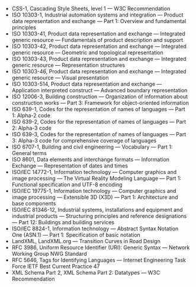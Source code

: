  * CSS-1, Cascading Style Sheets, level 1 — W3C Recommendation
 * ISO 10303-1, Industrial automation systems and integration — Product data representation and exchange — Part 1: Overview and fundamental principles
 * ISO 10303-41, Product data representation and exchange — Integrated generic resource — Fundamentals of product description and support
 * ISO 10303-42, Product data representation and exchange — Integrated generic resource — Geometric and topological representation
 * ISO 10303-43, Product data representation and exchange — Integrated generic resource — Representation structures
 * ISO 10303-46, Product data representation and exchange — Integrated generic resource — Visual presentation
 * ISO 10303-514, Product data representation and exchange — Application interpreted construct — Advanced boundary representation
 * ISO 12006-3, Building construction — Organization of information about construction works — Part 3: Framework for object-oriented information
 * ISO 639-1, Codes for the representation of names of languages — Part 1: Alpha-2 code
 * ISO 639-2, Codes for the representation of names of languages — Part 2: Alpha-3 code
 * ISO 639-3, Codes for the representation of names of languages — Part 3: Alpha-3 code for comprehensive coverage of languages
 * ISO 6707-1, Building and civil engineering — Vocabulary — Part 1: General terms
 * ISO 8601, Data elements and interchange formats — Information Exchange — Representation of dates and times
 * ISO/IEC 14772-1, Information technology — Computer graphics and image processing — The Virtual Reality Modeling Language — Part 1: Functional specification and UTF-8 encoding
 * ISO/IEC 19775-1, Information technology — Computer graphics and image processing — Extensible 3D (X3D) — Part 1: Architecture and base components
 * ISO/IEC 81346-12, Industrial systems, installations and equipment and industrial products — Structuring principles and reference designations — Part 12: Buildings and building services
 * ISO/IEC 8824-1, Information technology — Abstract Syntax Notation One (ASN.1) — Part 1: Specification of basic notation
 * LandXML, LandXML.org — Transition Curves in Road Design
 * RFC 3986, Uniform Resource Identifier (URI): Generic Syntax — Network Working Group NWG Standard
 * RFC 5646, Tags for Identifying Languages — Internet Engineering Task Force IETF Best Current Practice 47
 * XML Schema Part 2, XML Schema Part 2: Datatypes — W3C Recommendation

